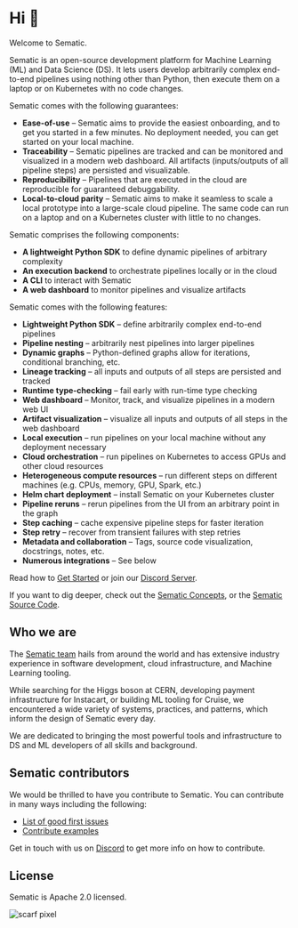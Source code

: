 # Hi 👋

Welcome to Sematic.

Sematic is an open-source development platform for Machine Learning (ML) and
Data Science (DS). It lets users develop arbitrarily complex end-to-end
pipelines using nothing other than Python, then execute them on a laptop or on
Kubernetes with no code changes.

Sematic comes with the following guarantees:

* **Ease-of-use** – Sematic aims to provide the easiest onboarding, and to get
  you started in a few minutes. No deployment needed, you can get started on
  your local machine.
* **Traceability** – Sematic pipelines are tracked and can be monitored and
  visualized in a modern web dashboard. All artifacts (inputs/outputs of all
  pipeline steps) are persisted and visualizable.
* **Reproducibility** – Pipelines that are executed in the cloud are
  reproducible for guaranteed debuggability.
* **Local-to-cloud parity** – Sematic aims to make it seamless to scale a local
  prototype into a large-scale cloud pipeline. The same code can run on a laptop
  and on a Kubernetes cluster with little to no changes.

Sematic comprises the following components:

* **A lightweight Python SDK** to define dynamic pipelines of arbitrary complexity
* **An execution backend** to orchestrate pipelines locally or in the cloud
* **A CLI** to interact with Sematic
* **A web dashboard** to monitor pipelines and visualize artifacts

Sematic comes with the following features:

- **Lightweight Python SDK** – define arbitrarily complex end-to-end pipelines
- **Pipeline nesting** – arbitrarily nest pipelines into larger pipelines
- **Dynamic graphs** – Python-defined graphs allow for iterations, conditional branching, etc.
- **Lineage tracking** – all inputs and outputs of all steps are persisted and tracked
- **Runtime type-checking** – fail early with run-time type checking
- **Web dashboard** – Monitor, track, and visualize pipelines in a modern web UI
- **Artifact visualization** – visualize all inputs and outputs of all steps in the web dashboard
- **Local execution** – run pipelines on your local machine without any deployment necessary
- **Cloud orchestration** – run pipelines on Kubernetes to access GPUs and other cloud resources
- **Heterogeneous compute resources** – run different steps on different machines (e.g. CPUs, memory, GPU, Spark, etc.)
- **Helm chart deployment** – install Sematic on your Kubernetes cluster
- **Pipeline reruns** – rerun pipelines from the UI from an arbitrary point in the graph
- **Step caching** – cache expensive pipeline steps for faster iteration
- **Step retry** – recover from transient failures with step retries
- **Metadata and collaboration** – Tags, source code visualization, docstrings, notes, etc.
- **Numerous integrations** – See below

Read how to [Get Started](get-started.md) or join our [Discord
Server](https://discord.gg/4KZJ6kYVax).

If you want to dig deeper, check out the [Sematic Concepts](concepts.md), or the
[Sematic Source Code](https://github.com/sematic-ai/sematic).

## Who we are

The [Sematic team](https://sematic.dev/about-sematic) hails from around the world and
has extensive industry experience in software development, cloud infrastructure,
and Machine Learning tooling.

While searching for the Higgs boson at CERN, developing payment infrastructure
for Instacart, or building ML tooling for Cruise, we encountered a wide variety
of systems, practices, and patterns, which inform the design of Sematic every
day.

We are dedicated to bringing the most powerful tools and infrastructure to DS
and ML developers of all skills and background.

## Sematic contributors

We would be thrilled to have you contribute to Sematic. You can contribute in
many ways including the following:

* [List of good first issues](https://github.com/sematic-ai/sematic/issues?q=is%3Aopen+is%3Aissue+label%3A%22good+first+issue%22)
* [Contribute examples](https://docs.sematic.ai/contribute/contributor-guide/contribute-example)

Get in touch with us on [Discord](https://discord.gg/4KZJ6kYVax) to get more info on how to contribute.

## License

Sematic is Apache 2.0 licensed.

![scarf pixel](https://static.scarf.sh/a.png?x-pxid=a87446e5-0e13-40cd-af92-7dd8cd99d22d)